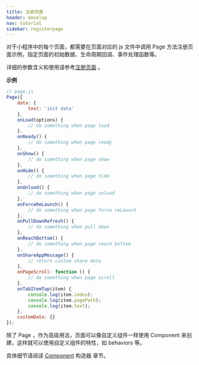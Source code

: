 ```yaml
---
title: 注册页面
header: develop
nav: tutorial
sidebar: registerpage
---
```



对于小程序中的每个页面，都需要在页面对应的 js 文件中调用 Page 方法注册页面示例，指定页面的初始数据、生命周期回调、事件处理函数等。

详细的参数含义和使用请参考[注册页面](https://smartprogram.baidu.com/docs/develop/framework/app_service_page/) 。

**示例**

```js
// page.js
Page({
    data: {
        text: 'init data'
    },
    onLoad(options) {
        // do something when page load
    },
    onReady() {
        // do something when page ready
    },
    onShow() {
        // do something when page show
    },
    onHide() {
        // do something when page hide
    },
    onUnload() {
        // do something when page unload
    },
    onForceReLaunch() {
        // do something when page force reLaunch
    },    
    onPullDownRefresh() {
        // do something when pull down
    },
    onReachBottom() {
        // do something when page reach bottom
    },
    onShareAppMessage() {
        // return custom share data
    },
    onPageScroll: function () {
        // do something when page scroll
    },
    onTabItemTap(item) {
        console.log(item.index);
        console.log(item.pagePath);
        console.log(item.text);
    },
    customData: {}
});
```

除了 Page ，作为高级用法，页面可以像自定义组件一样使用 Component 来创建，这样就可以使用自定义组件的特性，如 behaviors 等。

具体细节请阅读 [Component](==TODO==) 构造器 章节。